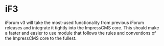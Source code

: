 # iF3
iForum v3 will take the most-used functionality from previous iForum releases and integrate it tightly into the ImpressCMS core. This should make a faster and easier to use module that follows the rules and conventions of the ImpressCMS core to the fullest.

